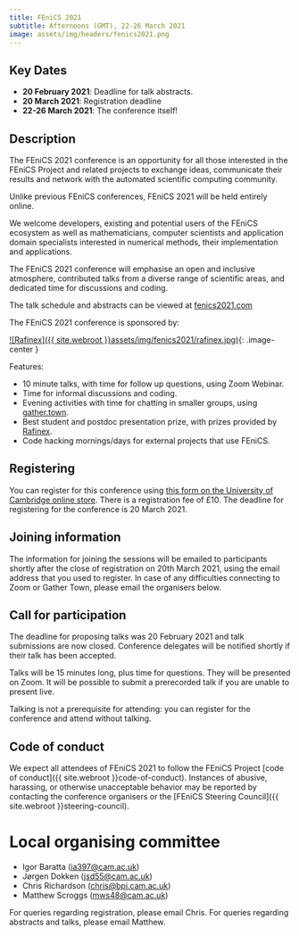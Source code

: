 ```yaml
---
title: FEniCS 2021
subtitle: Afternoons (GMT), 22-26 March 2021
image: assets/img/headers/fenics2021.png
---
```


## Key Dates

- **20 February 2021**: Deadline for talk abstracts.
- **20 March 2021**: Registration deadline
- **22-26 March 2021**: The conference itself!

## Description

The FEniCS 2021 conference is an opportunity for all those interested in the FEniCS Project 
and related projects to exchange ideas, communicate their results and network with the 
automated scientific computing community.

Unlike previous FEniCS conferences, FEniCS 2021 will be held entirely online.

We welcome developers, existing and potential users of the FEniCS ecosystem as well as 
mathematicians, computer scientists and application domain specialists interested in numerical 
methods, their implementation and applications.

The FEniCS 2021 conference will emphasise an open and inclusive atmosphere, contributed talks 
from a diverse range of scientific areas, and dedicated time for discussions and coding.

The talk schedule and abstracts can be viewed at [fenics2021.com](http://mscroggs.github.io/fenics2021)

The FEniCS 2021 conference is sponsored by:

[![Rafinex]({{ site.webroot }}assets/img/fenics2021/rafinex.jpg)](https://www.rafinex.com/){: .image-center }

Features:

- 10 minute talks, with time for follow up questions, using Zoom Webinar.
- Time for informal discussions and coding.
- Evening activities with time for chatting in smaller groups, using [gather.town](https://gather.town).
- Best student and postdoc presentation prize, with prizes provided by [Rafinex](https://www.rafinex.com/).
- Code hacking mornings/days for external projects that use FEniCS.

## Registering

You can register for this conference using
[this form on the University of Cambridge online store](https://onlinesales.admin.cam.ac.uk/conferences-and-events/earth-sciences/fenics/fenics-2021). 
There is a registration fee of £10. The deadline for registering for the conference is 20 
March 2021.

## Joining information

The information for joining the sessions will be emailed to participants shortly after the 
close of registration on 20th March 2021, using the email address that you used to register. 
In case of any difficulties connecting to Zoom or Gather Town, please email the organisers 
below.

## Call for participation

The deadline for proposing talks was 20 February 2021 and talk submissions are now closed. 
Conference delegates will be notified shortly if their talk has been accepted.

Talks will be 15 minutes long, plus time for questions. They will be presented on Zoom. It 
will be possible to submit a prerecorded talk if you are unable to present live.

Talking is not a prerequisite for attending: you can register for the conference and attend 
without talking.

## Code of conduct

We expect all attendees of FEniCS 2021 to follow the FEniCS Project
[code of conduct]({{ site.webroot }}code-of-conduct). Instances of abusive, harassing, or otherwise unacceptable 
behavior may be reported by contacting the conference organisers or the
[FEniCS Steering Council]({{ site.webroot }}steering-council).

# Local organising committee

- Igor Baratta (ia397@cam.ac.uk)
- Jørgen Dokken (jsd55@cam.ac.uk)
- Chris Richardson (chris@bpi.cam.ac.uk)
- Matthew Scroggs (mws48@cam.ac.uk)

For queries regarding registration, please email Chris. For queries regarding abstracts and 
talks, please email Matthew.
